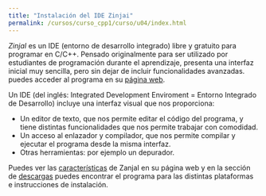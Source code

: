 ```yaml
---
title: "Instalación del IDE Zinjai"
permalink: /cursos/curso_cpp1/curso/u04/index.html
---
```


*ZinjaI* es un IDE (entorno de desarrollo integrado) libre y gratuito para programar en C/C++. Pensado originalmente para ser utilizado por estudiantes de programación durante el aprendizaje, presenta una interfaz inicial muy sencilla, pero sin dejar de incluir funcionalidades avanzadas. puedes acceder al programa en su [página web](http://zinjai.sourceforge.net/).

Un IDE (del   inglés:   Integrated  Development   Enviroment = Entorno Integrado de Desarrollo) incluye una interfaz visual que nos proporciona:

* Un editor de texto, que nos permite editar el código del programa, y tiene distintas funcionalidades que nos permite trabajar con comodidad.
* Un acceso al enlazador y compilador, que nos permite compilar y ejecutar el programa desde la misma interfaz.
* Otras herramientas: por ejemplo un depurador.

Puedes ver las [características](http://zinjai.sourceforge.net/index.php?page=features.php) de ZanjaI en su página web y en la sección de [descargas](http://zinjai.sourceforge.net/index.php?page=descargas.php) puedes encontrar el programa para las distintas plataformas e instrucciones de instalación.